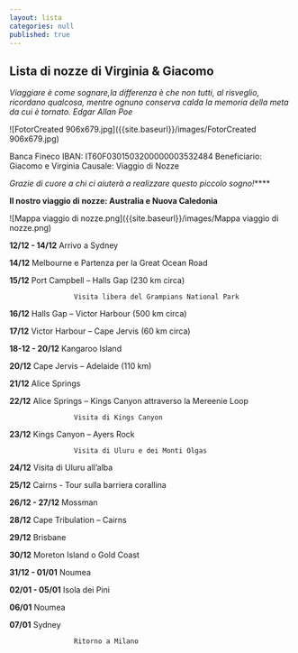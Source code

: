 ```yaml
---
layout: lista
categories: null
published: true
---
```


## Lista di nozze di Virginia & Giacomo


_Viaggiare è come sognare,la differenza è che non tutti, al risveglio, ricordano qualcosa, mentre ognuno conserva calda la memoria della meta da cui è tornato. Edgar Allan Poe_


![FotorCreated 906x679.jpg]({{site.baseurl}}/images/FotorCreated 906x679.jpg)


Banca Fineco 
IBAN: IT60F0301503200000003532484 
Beneficiario: Giacomo e Virginia
Causale: Viaggio di Nozze


_Grazie di cuore a chi ci aiuterà a realizzare questo piccolo sogno!_****


**Il nostro viaggio di nozze: Australia e Nuova Caledonia**

![Mappa viaggio di nozze.png]({{site.baseurl}}/images/Mappa viaggio di nozze.png)




**12/12 - 14/12** 	Arrivo a Sydney

**14/12**			Melbourne e Partenza per la Great Ocean Road

**15/12**			Port Campbell – Halls Gap (230 km circa) 

					Visita libera del Grampians National Park

**16/12**			Halls Gap – Victor Harbour  (500 km circa) 

**17/12** 			Victor Harbour – Cape Jervis (60 km circa)

**18-12 - 20/12**	Kangaroo Island

**20/12**			Cape Jervis – Adelaide (110 km)

**21/12**			Alice Springs  

**22/12**			Alice Springs – Kings Canyon attraverso la Mereenie Loop 

					Visita di Kings Canyon 

**23/12**			Kings Canyon – Ayers Rock  

					Visita di Uluru e dei Monti Olgas 

**24/12**			Visita di Uluru all’alba 

**25/12** 			Cairns - Tour sulla barriera corallina  

**26/12 - 27/12** 	Mossman 

**28/12**			Cape Tribulation – Cairns 

**29/12**			Brisbane 

**30/12**			Moreton Island o Gold Coast 

**31/12 - 01/01**	Noumea 

**02/01 - 05/01**	Isola dei Pini

**06/01**			Noumea

**07/01**			Sydney
					
                    Ritorno a Milano
